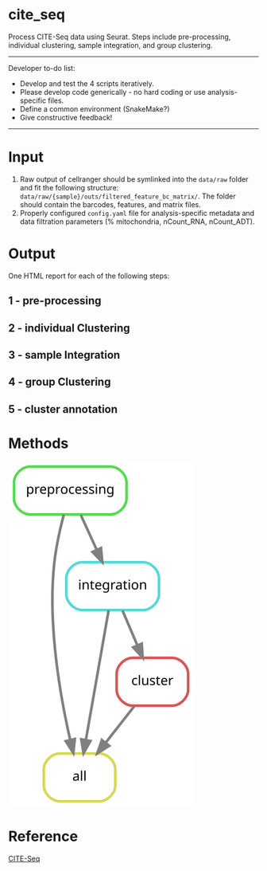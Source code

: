 # cite_seq

Process CITE-Seq data using Seurat. Steps include pre-processing, individual clustering, sample integration, and group clustering.



---

Developer to-do list:

  * Develop and test the 4 scripts iteratively.
  * Please develop code generically - no hard coding or use analysis-specific files. 
  * Define a common environment (SnakeMake?)
  * Give constructive feedback!

---



# Input

1. Raw output of cellranger should be symlinked into the `data/raw` folder and fit the following structure: `data/raw/{sample}/outs/filtered_feature_bc_matrix/`. The folder should contain the barcodes, features, and matrix files. 
2. Properly configured `config.yaml` file for analysis-specific metadata and data filtration parameters (% mitochondria, nCount_RNA, nCount_ADT). 

# Output

One HTML report for each of the following steps:

## 1 - pre-processing

## 2 - individual Clustering

## 3 - sample Integration

## 4 - group Clustering

## 5 - cluster annotation

# Methods

![method_rulegraph](rulegraph.svg)

# Reference

[CITE-Seq](https://www.nature.com/articles/nmeth.4380)
